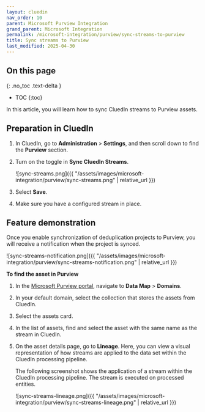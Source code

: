 ```yaml
---
layout: cluedin
nav_order: 10
parent: Microsoft Purview Integration
grand_parent: Microsoft Integration
permalink: /microsoft-integration/purview/sync-streams-to-purview
title: Sync streams to Purview
last_modified: 2025-04-30
---
```

## On this page
{: .no_toc .text-delta }
- TOC
{:toc}

In this article, you will learn how to sync CluedIn streams to Purview assets.

## Preparation in CluedIn

1. In CluedIn, go to **Administration** > **Settings**, and then scroll down to find the **Purview** section.
    
1. Turn on the toggle in **Sync CluedIn Streams**.

    ![sync-streams.png]({{ "/assets/images/microsoft-integration/purview/sync-streams.png" | relative_url }})

1. Select **Save**.

1. Make sure you have a configured stream in place.

## Feature demonstration

Once you enable synchronization of deduplication projects to Purview, you will receive a notification when the project is synced.

![sync-streams-notification.png]({{ "/assets/images/microsoft-integration/purview/sync-streams-notification.png" | relative_url }})

**To find the asset in Purview**

1. In the [Microsoft Purview portal](https://purview.microsoft.com/), navigate to **Data Map** > **Domains**.

1. In your default domain, select the collection that stores the assets from CluedIn.

1. Select the assets card.

1. In the list of assets, find and select the asset with the same name as the stream in CluedIn.

1. On the asset details page, go to **Lineage**. Here, you can view a visual representation of how streams are applied to the data set within the CluedIn processing pipeline.

    The following screenshot shows the application of a stream within the CluedIn processing pipeline. The stream is executed on processed entities.

    ![sync-streams-lineage.png]({{ "/assets/images/microsoft-integration/purview/sync-streams-lineage.png" | relative_url }})